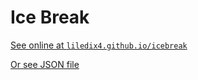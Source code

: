 # Ice Break

[See online at ``liledix4.github.io/icebreak``](https://liledix4.github.io/icebreak)

[Or see JSON file](https://liledix4.github.io/icebreak/data.json)
